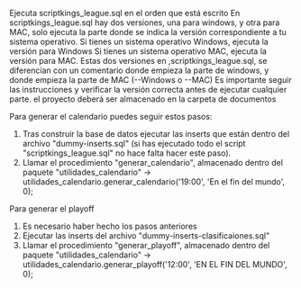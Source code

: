Ejecuta scriptkings_league.sql en el orden que está escrito
En scriptkings_league.sql hay dos versiones, una para windows, y otra para MAC, solo ejecuta la parte donde se indica la versión correspondiente a tu sistema operativo. 
Si tienes un sistema operativo Windows, ejecuta la versión para Windows
Si tienes un sistema operativo MAC, ejecuta la versión para MAC.
Estas dos versiones en ,scriptkings_league.sql, se diferencian con un comentario donde empieza la parte de windows, y donde empieza la parte de MAC
(--Windows o --MAC)
Es importante seguir las instrucciones y verificar la versión correcta antes de ejecutar cualquier parte.
el proyecto deberá ser almacenado en la carpeta de documentos 

Para generar el calendario puedes seguir estos pasos:
1. Tras construir la base de datos ejecutar las inserts que están dentro del archivo "dummy-inserts.sql" (si has ejecutado todo el script "scriptkings_league.sql" no hace falta hacer este paso).
2. Llamar el procedimiento "generar_calendario", almacenado dentro del paquete "utilidades_calendario" -> utilidades_calendario.generar_calendario('19:00', 'En el fin del mundo', 0);

Para generar el playoff
1. Es necesario haber hecho los pasos anteriores
2. Ejecutar las inserts del archivo "dummy-inserts-clasificaiones.sql"
3. Llamar el procedimiento "generar_playoff", almacenado dentro del paquete "utilidades_calendario" -> utilidades_calendario.generar_playoff('12:00', 'EN EL FIN DEL MUNDO', 0);
